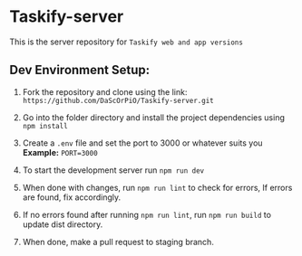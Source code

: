 # Taskify-server
This is the server repository for `Taskify web and app versions` 

## Dev Environment Setup:

1. Fork the repository and clone using the link: `https://github.com/DaScOrPiO/Taskify-server.git`

2. Go into the folder directory and install the project dependencies using `npm install`

3. Create a `.env` file and set the port to 3000 or whatever suits you
**Example:** `PORT=3000`

4. To start the development server run `npm run dev`

5. When done with changes, run `npm run lint` to check for errors, If errors are found, fix accordingly.

6. If no errors found after running `npm run lint`, run `npm run build` to update dist directory.

7. When done, make a pull request to staging branch.